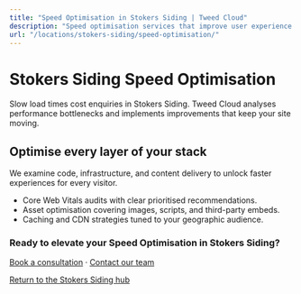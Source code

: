 ```yaml
---
title: "Speed Optimisation in Stokers Siding | Tweed Cloud"
description: "Speed optimisation services that improve user experience for Stokers Siding visitors."
url: "/locations/stokers-siding/speed-optimisation/"
---
```


# Stokers Siding Speed Optimisation

Slow load times cost enquiries in Stokers Siding. Tweed Cloud analyses performance bottlenecks and implements improvements that keep your site moving.

## Optimise every layer of your stack

We examine code, infrastructure, and content delivery to unlock faster experiences for every visitor.

- Core Web Vitals audits with clear prioritised recommendations.
- Asset optimisation covering images, scripts, and third-party embeds.
- Caching and CDN strategies tuned to your geographic audience.

### Ready to elevate your Speed Optimisation in Stokers Siding?

[Book a consultation](/consultation/) · [Contact our team](/contact/)

[Return to the Stokers Siding hub](/locations/stokers-siding/)
